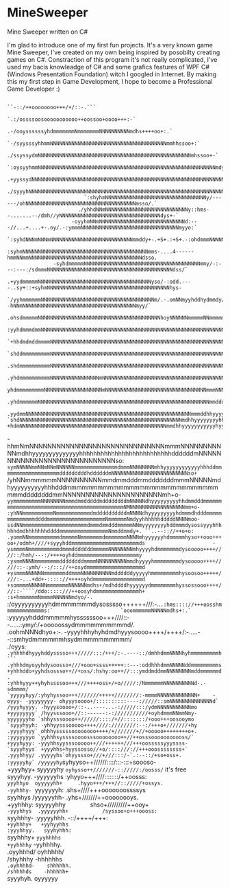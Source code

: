 # MineSweeper
Mine Sweeper written on C#

  I'm glad to introduce one of my first fun projects. 
  It's a very known game Mine Sweeper, I've created on my own being inspired by posobilty creating games on C#. 
Constraction of this program it's not really complicated, I've used my bacis knowleadge of C# and some grafics
features of WPF C#(Windows Presentation Foundation) witch I googled in Internet. 
   By making this my first step in Game Development, I hope to become a Professional Game Developer :) 
   
                                                                 ``-::/++oooooooo+++/+/::-.```                                        
                                                        `.:/ossssoosooooooooooo++oossoo+oooo+++:-`                            
                                                  .-/ooyssssssyhdmmmmmmmNmmmmmmmNNNNNNNNNNmdhs++++oo+:.`                         
                                             `-/syysssyhhmmNNNNNNNNNNNNNNNNNNNNNNNNNNNNNNNNNNNNNNmmhhssoo+:`                         
                                          ./ssyssydmNNNNNNNNNNNNNNNNNNNNNNNNNNNNNNNNNNNNNNNNNNNNNNNNNNmhssoo+-`                    
                                      `:oysyyhmmNNNNNNNNNNNNNNNNNNNNNNNNNNNNNNNNNNNNNNNNNNNNNNNNNNNNNNNNNNmdyso+:.`                  
                                   .+yyssydNNNNNNNNNNNNNNNNNNNNNNNNNNNNNNNNNNNNNNNNNNNNNNNNNNNNNNNNNNNNNNNNNNNmhso+/.`             
                                ./syyyhNNNNNNNNNNNNNNNNNNNNNNNNNNNNNNNNNNNNNNNNNNNNNNNNNNNNNNNNNNNNNNNNNNNNNNNNNNmhso+:.`          
                             `:shyhmNNNNNNNNNNNNNNNNNNNNNNNNNNNNNNNNNy/------/ohNNNNNNNNNNNNNNNNNNNNNNNNNNNNNNNNNNNNmsso/.`           
                           ./yhhdNNmNNNNNNNNNNNNNNNNNNNNNNNNNNNy::hms--.......--/dmh//yNNNNNNNNNNNNNNNNNNNNNNNNNNNNNNNNNdys+-`         
                         -oyyhmNNmNNNNNNNNNNNNNNNNNNNNNNNNNNNNd:---//...+....+-.oy/.-:ymmmNNNNNNNNNNNNNNNNNNNNNNNNNNNNNNNNmyyo:`       
                      `:syhdNNNmNNNmNNNNNNNNNNNNNNNNNNNNNNNNNNNmmddy+-.+S+.:+S+.-:ohdmmmNNNNNNNNNNNNNNNNNNNNNNNNNNNNNNNNNNNmyso:`     
                     :syhmNNNNNNNNNNNNNNNNNNNNNNNNNNNNNNNNNNNNNNNNNmms-....4------hmmNNmmNNNNNNNNNNNNNNNNNNNNNNNNNNNNNNNNNNNNNdsso.    
                   -syhdmmmmmNNNNNNNNNNNNNNNNNNNNNNNNNNNNNNNNNNNNNNmmy/-:---:---:/sdmmmNNNNNNNNNNNNNNNNNNNNNNNNNNNNNNNNNNNNNNNNNdss/`   
                 .+yydmmmmmNNNNNNNNNNNNNNNNNNNNNNNNNNNNNNNNNNNNNyso/-:odd.----..sy+::+syhmNNNNNNNNNNNNNNNNNNNNNNNNNNNNNNNNNNNNNNNNhys- 
                `/yyhmmmmmmNNNNNNNNNNNNNNNNNNNNNNNNNNNNNNNNNNNNNm/.-.omNNmyyhddhydmmdy/--hNNmNNNNNNNNNNNNNNNNNNNNNNNNNNNNNNNNNNNNNmyy/` 
              .ohsdmmmmmNNNNNNNNNNNNNNNNNNNNNNNNNNNNNNNNNNNNNNNNhoyNNNNNNmmmmmNNmmmmmo/smmNNNNNNNNNNNNNNNNNNNNNNNNNNNNNNNNNNNNNNNNNNhss.
             :yyhdmmmdmmNNNNNNNNNNNNNNNNNNNNNNNNNNNNNNNNNNNNNNNNNNNNNNNNNNNNNNNNNNNNNNNNNNNNNNNNNNNNNNNNNNNNNNNNNNNNNNNNNNNNNNNNNNNNNsy: 
           `+hhdmdmddmmmmNNNNNNNNNNNNNNNNNNNNNNNNNNNNNNNNNNNNNNNNNNNNNNNNNNNNNNNNNNNNNNNNNNNNNNNNNNNNNNNNNNNNNNNNNNNNNNNNNNNNNNNNNNNNy/`
          `shddmmmmmmmmmNNNNNNNNNNNNNNNNNNNNNNNNNNNNNNNNNNNNNNNNNNNNNNNNNNNNNNNNNNNNNNNNNNNNNNNNNNNNNNNNNNNNNNNNNNNNNNNNNNNNNNNNNNNNNh+`
         .shdmmmmmmmmmmNNNNNNNNNNNNNNNNNNNNNNNNNNNNNNNNNNNNNNNNNNNNNNNNNNNNNNNNNNNNNNNNNNNNNNNNNNNNNNNNNNNNNNNNNNNNNNNNNNNNNNNNNNNNNNy+`
        .yhdmmmmmmmmmmNNNNNNNNNNNNNNNNmNNNNNNNNNNNNNNNNNNNNNNNNNNNNNNNNNNNNNNNNNNNNNNNNNNNmNmNNNNNNNNNNNNNNNNNNNNNNNNNNNNNNNNNNNNNNNNNh+
        yhdmmmmmmmmmNNNNNNNNNNNNNNNNNNNmNNNNNNNNNNNNNNNNNNNNNNNNNNNNNNNNNmmmNNNNNNNNNNNNNNNNNNNNNNNNNNNNNNNNNNNNNNNNNNNNNNNNNNNNNNNNNN+`
      .yhdmmmmmmNNNNNNNNNNNNNNNNNNNNNNNNNNNNNNNNNNNNNNNNNNNNNNNNNNNNNNNNmmdddddddddddddmmmNNNNNNNNNNNNNNNNNNNNNNNNNNNNNNNNNNNNNNNNNNNNy/ 
     .yydmmNNNNNNNNNNNNNNNNNNNNNNNNNNNNNNNNNNNNNNNNNNNNNNNNNNNNNNmmmddhhyyyyyyyyhyyhhyyyyyhhddmmNNNNNNNNNNNNNNNNNNNNNNNNNNNNNNNNNNNNNNh: 
    `shdNNNNNNNNNNNNNNNNNNNNNNNNNNNNNNNNNNNNNNNNNNNNNNNNNNNNNmdhhyyyyyyyyhhhhhhhhhhhyhyyyyhhyyhhhdmNNNNNNNNNNNNNNNNNNNNNNNNNNNNNNNNNNys. 
    +hdmNNNNNNNNNNNNNNNNNNNNNNNNNNNNNNNNNNNNNNNNNNNNNNNNmmdhhyyyyyyyyyyyhyyyyyyyyyyyyhhyhyhhhhhhhhhddmNNNNNNNNNNNNNNNNNNNNNNNNNNNNNNNs+` 
   -hhmNmNNNNNNNNNNNNNNNNNNNNNNNNNNNNNNmmmNNNNNNNNNNNmdhhyyyyyyyyyyyyyyhhhhhhhhhhhhhhhhhhhhhhhhhhddddddmNNNNNNNNNNNNNNNNNNNNNNNNNNNNNso: 
  `symNNNNNmmNNmNNmNNNNNNmmmmmmmmmmmmmmdmmmNNNNNNNNmhhyyyyyyyyyyyyhhhddmmmmmmmmmmmmmmmmmmmdddddddddhddddddmNNNNNNNNNNNNNNNNNNNNNNNNNso+`
  /yhNNmmmmmmNNNNNNNNNNmmdmmdddmmdddddddmmmNNNNNmdhyyyyyyyyyyhhhdddmmmmmmmmmmmmmmmmmmmmmmmmmmmmmmmmddddddddmmNNNNNNNNNNNNNNNNNNNNNNmh+o-
 `yymmmmmmmmmNNNNNNNNmmmdmmdddddmddddddddmNNNNNdhyyyyyyyyyhhdmmdddmmmmmmmmmmmmmmmmmmmmmmmmmmmmmmmmmmmmmmmmmmmmNMNNNNNNNNNNNNNNNNNNmm+o-
 :yhNNmmmmmmmmmmNmmmmmmmmmmmdmddddddddddmNNNNdhyyyyyyyyyhdmmmdhdddmmmmmmmmmmmmmmddddmmmmmmmmmmmmmmmmmmmNmmmmmmNmdyyhhhhhhdddddNNNNmoo-
 ssdNNmmmmmmmmmmmmmmmmmmmmmdmmmdmmdddmmmmmNNmyyyyyyyyhddmmmdysossyyyhhhhhhdmdhhhhhhhddddmmmmmmmmmmmmmmmmNmmddmmdy+. ``..--:://++o+o:
.yommNNmmmmmmmmmmdmmmmmNmmmmmmmdmmmmmmmNNNNmhyyyyyyhdmmmmmhyso++ooo+++oo+/odmh+////+syyyhddmmmmmmmmmmmmmmmmmmmmmmds                     
-ysmmmmNmmmmmmmmmmdmmmdddddddmmmmmNNNNNNNNmhyyyyhdmmmmmmmdysooooo++++////::/hmh/---:/++++oyhddmmmmmmmmmmmmmmmmmmmmy                     
:ysmmNNNNmmmmmmmmddddddddmmmmNNNNNNNNNNmmdhyyyyhmmmmmmmmdysooooo++++/////::-:ymh/--:/::://++osydmmmmmmmmmmmmmmmmmmd                     
+ysmmmNNNNNNmmmmmmmddmmmNNNNNNNNNNmddddddyyyyyhmmmmmmmmmhysoosoo+++++////:-...+dd+-::::://++++oyhdmmmmmmmmmmmmmmmmd                     
+sommmmNNNNNNmmmmmmmNNNNNNmdhs+/mdhddddhyyyyyydmmmmmmmmhyssossooo++++///::-````/ddo:::::///++oosyhdmmmmmmmmmmmmmmh+                     
:s+hmmmmmmNmmmmNNNNNNmdyo/-.   `:/oyyyyyyyyyyhdmmmmmmmdysosssso++++++///:-..```.:hms:::://+++oosshmmmmmmmmmmmmms:`                     
`ooommmmmmNNNNNmdhs+:.`            ```:yyyyyyhdddmmmmmhyssssssoo+++////::--......:ymy/:/+ooooossydmmmmmmmmmmd/.                         
 .oohmNNNdhyo+:-.                     -yyyyhhhyhyhdmdhyyysoooo++++/++++/:-.....--::smhydmmmmmmhsydmmmmmmmmmm/                           
  ./oyys:``                           .yhhhhdhyyyhddysssso+++/////:::/+++/:-.----::/dmhhdmmNNNNhyhmmmmmmmmmh                           
    ```                               .yhhhdmyoyyhdysoosso+///+ooo+ssss+++++::---:oddhhhdmmNNNNNddmmmmmmmmms                           
                                      +yhhhddo+yyhdsossso++//+oss/:hshy:oo++//:::ymddmddmmNNNNNNNNmddmmmmmmd.                           
                                     :yhhhyyy++yhyhssssoo+++///++++oss+/+o/////:/NmmmmmmNNNNNNNNNNd-.-sdmmmm/                           
                                    `yyyyyhyy/:yhyhyssoo+++///////+++++////////:-mmmmNNNNNNNNNNNNN+    -oyyy-
                                    -yyyyyyyy- ohyyysoooo+/::::::::::----://///::smNNNNNNNNNNNNNNd`                                     
                                    /yyyhyyyy. -hyyysoooo+/::-..----...-://///:::/ydmNNNNNNNNNNNmo                                     
                                    +yyyyyyyy` /hyysssooo+//::------:-:///////////+oyhdmmmNNmmNmy-                                     
                                    syyyyyyho `shhysssoooo++//////::::/+//:::::::/+ooo+++oosooymo                                       
                                   `syyyhyyh: -yhhyysssooooo++++////:////////:--:/+++o+///////+hy                                       
                                   .yyyyhyyy` ohhhysssssoooooooo++++/+///////+//+ooooo++++++++o+.                                       
                                   :yyyyyyyo `yyhhhsyssssoooosssoooooooo++//++osssooooooooooss/`                                       
                                   +yyyhyyy: -yyyhhsyysssooooo++///++++++///+++oosssssyyyssss-                                         
                                  `syyyhyys` +yyyhhs+hyyssosso//+o/::::///://+++ooossssssss+`                                           
                                  .yyyhhyy/ .yyyyyhs`ohyyssso+///+///:::/-`.:--::/+so+oss+.                                             
                                  :yyyyyhy` /yyyyyhy``syhyyso++//////::::/:::-:::+soooso-                                               
                                  +yyyhyy+  syyyyyhy  `oyhysso++///////-:://///:/oosss/` it's free                                      
                                  syyyhyy. -yyyyyyhs    :yhyyo+++////::::::::/++oosss:                                                 
                                 `yyyhhyo  oyyyyyhh+     .hyyo+++/+++//:://///+ossys.                                                   
                                 -yyhhhy- `yyyyyyyh:      .shs+////+++ooooooossssys`                                                   
                                `syyhhys  /yyyyyyhh-       .yhs+///////++oooooooys.                                                     
                                +yyhhhy:  syyyyyhhy`        `shso+/////////++ooy+`                                                     
                               -yyyhhys  .yyyyyyhh+           /syssoo+o+++oooss:                                                       
                              `syyhhhy-  :yyyyyhhh.             -::/++++/+++:`                                                         
                              +yyhhhy+   +yyhyyhhs                                                                                     
                             :yyyhhyy.   syyhyhhh:                                                                                     
                            `syyhhhy+   `yyyhhhhs                                                                                       
                            +yyhhhhy`   -yyhhhhy.                                                                                       
                           .oyyhhhd/    oyhhhhh/                                                                                       
                           /shyhhhy    -hhhhhhs`                                                                                       
                          .oyhhhhd-    shhhhhh.                                                                                         
                          /shhhhds    -hhhhhh+                                                                                        
                         `syyyhyh.    oyyyyyy     